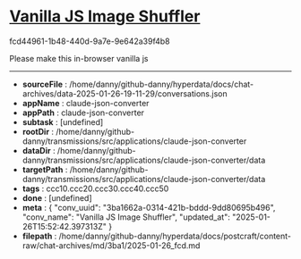 # [Vanilla JS Image Shuffler](https://claude.ai/chat/3ba1662a-0314-421b-bddd-9dd80695b496)

fcd44961-1b48-440d-9a7e-9e642a39f4b8

Please make this in-browser vanilla js

---

* **sourceFile** : /home/danny/github-danny/hyperdata/docs/chat-archives/data-2025-01-26-19-11-29/conversations.json
* **appName** : claude-json-converter
* **appPath** : claude-json-converter
* **subtask** : [undefined]
* **rootDir** : /home/danny/github-danny/transmissions/src/applications/claude-json-converter
* **dataDir** : /home/danny/github-danny/transmissions/src/applications/claude-json-converter/data
* **targetPath** : /home/danny/github-danny/transmissions/src/applications/claude-json-converter/data
* **tags** : ccc10.ccc20.ccc30.ccc40.ccc50
* **done** : [undefined]
* **meta** : {
  "conv_uuid": "3ba1662a-0314-421b-bddd-9dd80695b496",
  "conv_name": "Vanilla JS Image Shuffler",
  "updated_at": "2025-01-26T15:52:42.397313Z"
}
* **filepath** : /home/danny/github-danny/hyperdata/docs/postcraft/content-raw/chat-archives/md/3ba1/2025-01-26_fcd.md